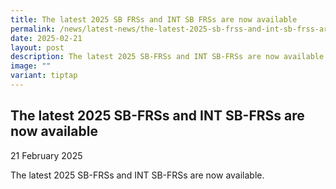 ```yaml
---
title: The latest 2025 SB FRSs and INT SB FRSs are now available
permalink: /news/latest-news/the-latest-2025-sb-frss-and-int-sb-frss-are-now-available/
date: 2025-02-21
layout: post
description: The latest 2025 SB-FRSs and INT SB-FRSs are now available
image: ""
variant: tiptap
---
```

<h2>The latest 2025 SB-FRSs and INT SB-FRSs are now available</h2>
<p>21 February 2025</p>
<p></p>
<p>The latest 2025 SB-FRSs and INT SB-FRSs are now available.</p>
<p></p>